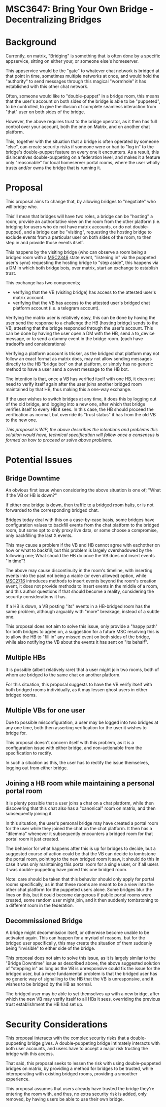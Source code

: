 # MSC3647: Bring Your Own Bridge - Decentralizing Bridges

# Background

Currently, on matrix, "Bridging" is something that is often done by a specific appservice, sitting
on either your, or someone else's homeserver.

This appservice would be the "gate" to whatever chat network is bridged at that point in time,
sometimes multiple networks at once, and would hold the "authority" to send messages through this
magical "wormhole" it has established with this other chat network.

Often, someone would like to "double-puppet" in a bridge room, this means that the user's account on
both sides of the bridge is able to be "puppeted", to be controlled, to give the illusion of
complete seamless interaction from "that" user on both sides of the bridge.

However, the above requires trust to the bridge operator, as it then has full control over your
account, both the one on Matrix, and on another chat platform.

This, together with the situation that a bridge is often operated by someone "else", can create
security risks if someone were or had to "log in" to the bridge's double-puppet feature on every one
it encounters. As a result, this disincentives double-puppeting on a federation level, and makes it
a feature only "reasonable" for local homeserver portal rooms, where the user wholly trusts and/or
owns the bridge that is running it.

# Proposal

This proposal aims to change that, by allowing bridges to "negotiate" who will bridge who.

This'll mean that bridges will have two roles, a bridge can be "hosting" a room, provide an
authoritative view on the room from the other platform (i.e. bridging for users who do not have
matrix accounts, or do not double-puppet), and a bridge can be "visiting", requesting the hosting
bridge to exclude events from a particular user on both sides of the room, to then step in and
provide those events itself.

This happens by the visiting bridge (who can observe a room being a bridged room with a
[MSC2346](https://github.com/matrix-org/matrix-doc/pull/2346) state event, "listening in" via the
puppeted user's sync) requesting the hosting bridge to "step aside", this happens via a DM in which
both bridge bots, over matrix, start an exchange to establish trust.

This exchange has two components;
- verifying that the VB (visiting bridge) has access to the attested user's matrix account.
- verifying that the VB has access to the attested user's bridged chat platform account (i.e. a
  telegram account).

Verifying the matrix user is relatively easy, this can be done by having the user send the response
to a challenge the HB (hosting bridge) sends to the VB, attesting that the bridge responded through
the user's account. This can be done by having the user open a DM with the HB, send a
to_device message, or to send a dummy event in the bridge room. (each have tradeoffs and considerations)

Verifying a platform account is tricker, as the bridged chat platform may not follow an exact format
as matrix does, may not allow sending messages directly to the HB "bridge bot" on that platform, or
simply has no generic method to have a user send a covert message to the HB bot.

The intention is that, once a VB has verified itself with one HB, it does not need to verify itself
again after the user joins another bridged room maintained by that HB, thus making this a one-way
exchange.

If the user wishes to switch bridges at any time, it does this by logging out of the old bridge, and
logging into a new one, after which that bridge verifies itself to every HB it sees. In this case,
the HB should proceed the verification as normal, but override its "trust status" it has from the
old VB to the new one.

*This proposal is WIP, the above describes the intentions and problems this solution would have,
technical specification will follow once a consensus is formed on how to proceed or solve above
problems.*

# Potential Issues

## Bridge Downtime

An obvious first issue when considering the above situation is one of; "What if the VB or HB is down?"

If either one bridge is down, then traffic to a bridged room halts, or is not forwarded to the
corresponding bridged chat.

Bridges today deal with this on a case-by-case basis, some bridges have configuration values to
backfill events from the chat platform to the bridged room, but some opt to only proxy live data, or
some choose a compromise, only backfilling the last X events.

This may cause a problem if the VB and HB cannot agree with eachother on how or what to backfill,
but this problem is largely overshadowed by the following one; What should the HB do once the VB
does not insert events "in time"?

The above may cause discontinuity in the room's timeline, with inserting events into the past not
being a viable (or even allowed) option, while
[MSC2716](https://github.com/matrix-org/matrix-doc/pull/2716) introduces methods to insert events
beyond the room's creation event, it does not provide methods to insert events in the middle of a
room, and this author questions if that should become a reality, considering the security
considerations it has.

If a HB is down, a VB posting "its" events in a HB-bridged room has the same problem, although
arguably with "more" breakage, instead of a subtle one.

This proposal does not aim to solve this issue, only provide a "happy path" for both bridges to
agree on, a suggestion for a future MSC resolving this is to allow the HB to "fill in" any missed
event on both sides of the bridge, while also notifying the VB about the events it has sent on "its
behalf".

## Multiple HBs

It is possible (albeit relatively rare) that a user might join two rooms, both of whom are bridged
to the same chat on another platform.

For this situation, this proposal suggests to have the VB verify itself with both bridged rooms
individually, as it may lessen ghost users in either bridged rooms.

## Multiple VBs for one user

Due to possible misconfiguration, a user may be logged into two bridges at any one time, both then
asserting verification for the user it wishes to bridge for.

This proposal doesn't concern itself with this problem, as it is a configuration issue with either
bridge, and non-actionable from the specification to rectify.

In such a situation as this, the user has to rectify the issue themselves, logging out from either
bridge.

## Joining a HB room while maintaining a personal portal room

It is plenty possible that a user joins a chat on a chat platform, while then discovering that this
chat also has a "canonical" room on matrix, and then subsequently joining it.

In this situation, the user's personal bridge may have created a portal room for the user while they
joined the chat on the chat platform. It then has a "dilemma" whenever it subsequently encounters a
bridged room for that portal room it just created.

The behavior for what happens after this is up for bridges to decide, but a suggested course of
action could be that the VB can decide to tombstone the portal room, pointing to the new bridged
room it saw, it should do this in case it was only maintaining this portal room for a single user,
or if all users it was double-puppeting have joined this one bridged room.

Note: care should be taken that this behavior should only apply for portal rooms specifically, as
in that these rooms are meant to be a view into the other chat platform for the puppeted users
alone. Some bridges blur the lines on this, but it could become dangerous if public portal rooms
were created, some random user might join, and it then suddenly tombstoning to a different room in
the federation.

## Decommissioned Bridge

A bridge might decommission itself, or otherwise become unable to be activated again. This can
happen for a myriad of reasons, but for the bridged user specifically, this may create the situation
of them suddenly being "invisible" to either side of the bridge.

This proposal does not aim to solve this issue, as it is largely similar to the "Bridge Downtime"
issue as described above, the above suggested solution of "stepping in" as long as the VB is
unresponsive could fix the issue for the bridged user, but a more fundamental problem is that the
bridged user has no generic way of signalling to the HB that the VB is unresponsive, and it wishes
to be bridged by the HB as normal.

The bridged user may be able to set themselves up with a new bridge, after which the new VB may
verify itself to all HBs it sees, overriding the previous trust establishment the HB had set up.

# Security Considerations

This proposal interacts with the complex security risks that a double-puppeting bridge gives. A
double-puppeting bridge intimately interacts with both user accounts, and users have to accept a
major risk trusting the bridge with this access.

That said, this proposal seeks to lessen the risk with using double-puppeted bridges on matrix, by
providing a method for bridges to be trusted, while interoperating with existing bridged rooms,
providing a smoother experience.

This proposal assumes that users already have trusted the bridge they're entering the room with, and
thus, no extra security risk is added, only removed, by having users be able to use their own
bridge.